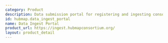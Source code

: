 ```yaml
---
category: Product
description: Data submission portal for registering and ingesting consortium data
id: hubmap.data_ingest_portal
name: Data Ingest Portal
product_url: https://ingest.hubmapconsortium.org/
layout: product_detail
---
```

